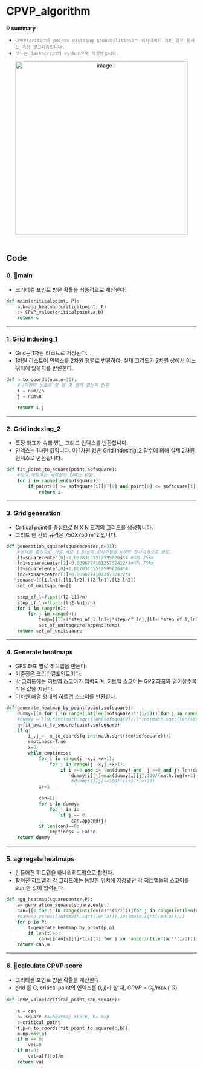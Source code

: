 # CPVP_algorithm
**💡 summary**
<ul><li><code style="color : Gray">CPVP(critical points visiting probabilities)는 위치데이터 기반 경로 유사도 측정 알고리즘입니다.</code></li><li><code style="color : Gray">코드는 JavaScript와 Python으로 작성됐습니다.</code></li></ul>

<p align="center">
<img width="457" alt="image" src="https://github.com/user-attachments/assets/506c15d4-ecf6-4e33-87b0-4bbc334a4dcc">
<p\>
<br>   
<br>   

## Code

### 0. main
* 크리티컬 포인트 방문 확률을 최종적으로 계산한다.

```python
def main(criticalpoint, P):
    a,b=agg_heatmap(criticalpoint, P)
    c= CPVP_value(criticalpoint,a,b)
    return c
```
---

### 1. Grid indexing_1
* Grid는 1차원 리스트로 저장된다.
* 1차원 리스트이 인덱스를 2차원 행렬로 변환하여, 실제 그리드가 2차원 상에서 어느 위치에 있을지를 반환한다.

```python
def n_to_coords(num,n=31):
    #사각형의 번호로 몇 행 몇 열에 있는지 반환
    i = num//n
    j = num%n

    return i,j
```
---
### 2. Grid indexing_2
* 특정 좌표가 속해 있는 그리드 인덱스를 반환합니다.
* 인덱스는 1차원 값입니다. 이 1차원 값은 Grid indexing_2 함수에 의해 실제 2차원 인덱스로 변환됩니다.

```python
def fit_point_to_square(point,sofsquare):
    #점이 해당하는 사각형의 인덱스 반환
    for i in range(len(sofsquare)):
        if point[0] >= sofsquare[i][0][0] and point[0] <= sofsquare[i][2][0] and  point[1] >= sofsquare[i][0][1] and point[1] <= sofsquare[i][2][1]:
            return i
```
---
### 3. Grid generation
* Critical point를 중심으로 N X N 크기의 그리드를 생성합니다.
* 그리드 한 칸의 규격은 750X750 m^2 입니다.

```python
def generation_square(squarecenter,n=31):
    #센터를 중심으로 가로,세로 1.5km의 정사각형을 n개의 정사각형으로 분할.
    l1=squarecenter[0]-0.007831555125996204*4 #약0.75km
    ln1=squarecenter[1]-0.009677410125732422*4#약0.75km
    l2=squarecenter[0]+0.007831555125996204*4 
    ln2=squarecenter[1]+0.009677410125732422*4
    square=[[l1,ln1],[l1,ln2],[l2,ln1],[l2,ln2]]
    set_of_unitsqaure=[]
    
    step_of_l=float((l2-l1)/n)
    step_of_ln=float((ln2-ln1)/n)
    for i in range(n):
        for j in range(n):
            temp=[[l1+i*step_of_l,ln1+j*step_of_ln],[l1+i*step_of_l,ln1+(j+1)*step_of_ln],[l1+(i+1)*step_of_l,ln1+(j+1)*step_of_ln],[l1+(i+1)*step_of_l,ln1+j*step_of_ln]]
            set_of_unitsqaure.append(temp)
    return set_of_unitsqaure
```
---
### 4. Generate heatmaps
* GPS 좌표 별로 히트맵을 만든다.
* 기준점은 크리티컬포인트이다.
* 각 그리드에는 히트맵 스코어가 입력되며, 히트맵 스코어는 GPS 좌표와 멀어질수록 작은 값을 지닌다.
* 이차원 배열 형태의 히트맵 스코어를 반환한다.

```python
def generate_heatmap_by_point(point,sofsquare):
    dummy=[[0 for i in range(int(len(sofsquare)**(1/2)))]for j in range(int(len(sofsquare)**(1/2)))]
    #dummy = [[0]*int(math.sqrt(len(sofsquare)))]*int(math.sqrt(len(sofsquare)))
    q=fit_point_to_square(point,sofsquare)
    if q:
        i_,j_=  n_to_coords(q,int(math.sqrt(len(sofsquare))))
        emptiness=True
        x=0
        while emptiness:
            for i in range(i_-x,i_+x+1):
                for j in range(j_-x,j_+x+1):
                    if i >=0 and i< len(dummy) and  j >=0 and j< len(dummy):
                        dummy[i][j]=max(dummy[i][j],100/(math.log(x+1)+0.5))
                        #dummy[i][j]+=100/((x+1)*(x+1))
            x+=1
        
            can=[]
            for i in dummy:
                for j in i:
                    if j == 0:
                        can.append(j)
            if len(can)==0:
                emptiness = False
    return dummy
```

---
### 5. agrregate heatmaps
* 만들어진 히트맵을 하나의히트맵으로 합친다.
* 합쳐진 히트맵의 각 그리드에는 동일한 위치에 저장됐던 각 히트맵들의 스코어를 sum한 값이 입력된다.

```python
def agg_heatmap(squarecenter,P):
    a= generation_square(squarecenter)
    can=[[0 for i in range(int(len(a)**(1/2)))]for j in range(int(len(a)**(1/2)))]
    #can=np.zeros([int(math.sqrt(len(a))),int(math.sqrt(len(a)))])
    for p in P:
        t=generate_heatmap_by_point(p,a)
        if len(t)>0:
            can=[[can[i][j]+t[i][j] for j in range(int(len(a)**(1/2)))]for i in range(int(len(a)**(1/2)))]
    return can,a
```

---
### 6. calculate CPVP score
* 크리티컬 포인트 방문 확률을 계산한다.
* grid 를 $G$, critical point의 인덱스를 $(i,j)$라 할 때, $CPVP\ =\ G_{ij}/\max{\{\ G\}}$ 

```python
def CPVP_value(critical_point,can,square):
    
    a = can
    b= square #a=heatmap score, b= map
    c=critical_point
    f,p=n_to_coords(fit_point_to_square(c,b))
    m=np.max(a)
    if m == 0:
        val=0
    if m!=0:
        val=a[f][p]/m
    return val

```
